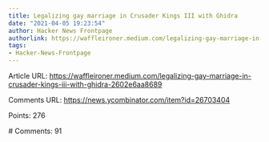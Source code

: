 ```yaml
---
title: Legalizing gay marriage in Crusader Kings III with Ghidra
date: "2021-04-05 19:23:54"
author: Hacker News Frontpage
authorlink: https://waffleironer.medium.com/legalizing-gay-marriage-in-crusader-kings-iii-with-ghidra-2602e6aa8689
tags:
- Hacker-News-Frontpage
---
```


<p>Article URL: <a href="https://waffleironer.medium.com/legalizing-gay-marriage-in-crusader-kings-iii-with-ghidra-2602e6aa8689">https://waffleironer.medium.com/legalizing-gay-marriage-in-crusader-kings-iii-with-ghidra-2602e6aa8689</a></p>
<p>Comments URL: <a href="https://news.ycombinator.com/item?id=26703404">https://news.ycombinator.com/item?id=26703404</a></p>
<p>Points: 276</p>
<p># Comments: 91</p>
